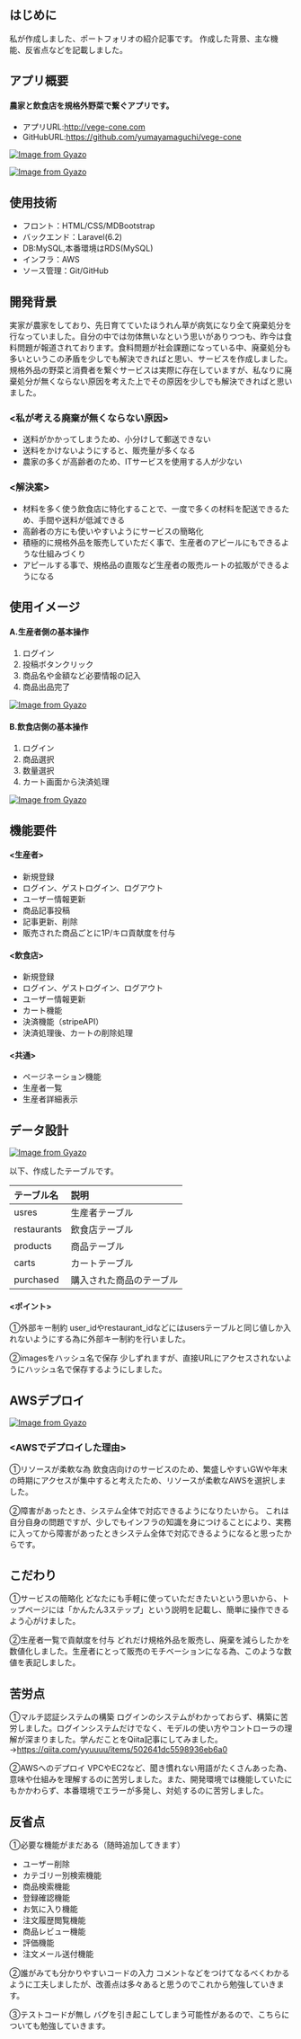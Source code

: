 ## はじめに
私が作成しました、ポートフォリオの紹介記事です。
作成した背景、主な機能、反省点などを記載しました。

## アプリ概要
#### 農家と飲食店を規格外野菜で繋ぐアプリです。

+ アプリURL:http://vege-cone.com
+ GitHubURL:https://github.com/yumayamaguchi/vege-cone

[![Image from Gyazo](https://i.gyazo.com/06cdc256940c421d6d979da807fa3c67.jpg)](https://gyazo.com/06cdc256940c421d6d979da807fa3c67)

[![Image from Gyazo](https://i.gyazo.com/8aeb0e5c76399f62b296df5791f6ccda.jpg)](https://gyazo.com/8aeb0e5c76399f62b296df5791f6ccda)


## 使用技術
+ フロント：HTML/CSS/MDBootstrap
+ バックエンド：Laravel(6.2)
+ DB:MySQL,本番環境はRDS(MySQL)
+ インフラ：AWS
+ ソース管理：Git/GitHub


## 開発背景
実家が農家をしており、先日育てていたほうれん草が病気になり全て廃棄処分を行なっていました。自分の中では勿体無いなという思いがありつつも、昨今は食料問題が報道されております。食料問題が社会課題になっている中、廃棄処分も多いというこの矛盾を少しでも解決できればと思い、サービスを作成しました。規格外品の野菜と消費者を繋ぐサービスは実際に存在していますが、私なりに廃棄処分が無くならない原因を考えた上でその原因を少しでも解決できればと思いました。

### <私が考える廃棄が無くならない原因>
+ 送料がかかってしまうため、小分けして郵送できない
+ 送料をかけないようにすると、販売量が多くなる
+ 農家の多くが高齢者のため、ITサービスを使用する人が少ない

### <解決案>
+ 材料を多く使う飲食店に特化することで、一度で多くの材料を配送できるため、手間や送料が低減できる
+ 高齢者の方にも使いやすいようにサービスの簡略化
+ 積極的に規格外品を販売していただく事で、生産者のアピールにもできるような仕組みづくり
+ アピールする事で、規格品の直販など生産者の販売ルートの拡販ができるようになる

## 使用イメージ

#### A.生産者側の基本操作

1. ログイン
1. 投稿ボタンクリック
1. 商品名や金額など必要情報の記入
1. 商品出品完了


[![Image from Gyazo](https://i.gyazo.com/a8ce5c5e65fee59331083e369a5c0e88.gif)](https://gyazo.com/a8ce5c5e65fee59331083e369a5c0e88)

#### B.飲食店側の基本操作

1. ログイン
1. 商品選択
1. 数量選択
1. カート画面から決済処理


[![Image from Gyazo](https://i.gyazo.com/89b8d305e09f89c939cf41836d7179ba.gif)](https://gyazo.com/89b8d305e09f89c939cf41836d7179ba)


## 機能要件
#### <生産者>
+ 新規登録
+ ログイン、ゲストログイン、ログアウト
+ ユーザー情報更新
+ 商品記事投稿
+ 記事更新、削除
+ 販売された商品ごとに1P/キロ貢献度を付与

#### <飲食店>
+ 新規登録
+ ログイン、ゲストログイン、ログアウト
+ ユーザー情報更新
+ カート機能
+ 決済機能（stripeAPI）
+ 決済処理後、カートの削除処理

#### <共通>
+ ページネーション機能
+ 生産者一覧
+ 生産者詳細表示

## データ設計
[![Image from Gyazo](https://i.gyazo.com/6e340815acad013f60c5e117117a9449.png)](https://gyazo.com/6e340815acad013f60c5e117117a9449)

以下、作成したテーブルです。

|テーブル名|説明|
|:--|:--|
|usres|生産者テーブル|
|restaurants|飲食店テーブル|
|products|商品テーブル|
|carts|カートテーブル|
|purchased|購入された商品のテーブル|

#### <ポイント>

①外部キー制約
user_idやrestaurant_idなどにはusersテーブルと同じ値しか入れないようにする為に外部キー制約を行いました。

②imagesをハッシュ名で保存
少しずれますが、直接URLにアクセスされないようにハッシュ名で保存するようにしました。
## AWSデプロイ

[![Image from Gyazo](https://i.gyazo.com/aa2b109ce825fbfd40948fd083f62168.png)](https://gyazo.com/aa2b109ce825fbfd40948fd083f62168)


### <AWSでデプロイした理由>

①リソースが柔軟な為
飲食店向けのサービスのため、繁盛しやすいGWや年末の時期にアクセスが集中すると考えたため、リソースが柔軟なAWSを選択しました。

②障害があったとき、システム全体で対応できるようになりたいから。
これは自分自身の問題ですが、少しでもインフラの知識を身につけることにより、実務に入ってから障害があったときシステム全体で対応できるようになると思ったからです。

## こだわり
①サービスの簡略化
どなたにも手軽に使っていただきたいという思いから、トップページには「かんたん3ステップ」という説明を記載し、簡単に操作できるよう心がけました。

②生産者一覧で貢献度を付与
どれだけ規格外品を販売し、廃棄を減らしたかを数値化しました。生産者にとって販売のモチベーションになる為、このような数値を表記しました。

## 苦労点

①マルチ認証システムの構築
ログインのシステムがわかっておらず、構築に苦労しました。ログインシステムだけでなく、モデルの使い方やコントローラの理解が深まりました。学んだことをQiita記事にしてみました。→https://qiita.com/yyuuuu/items/502641dc5598936eb6a0

②AWSへのデプロイ
VPCやEC2など、聞き慣れない用語がたくさんあった為、意味や仕組みを理解するのに苦労しました。また、開発環境では機能していたにもかかわらず、本番環境でエラーが多発し、対処するのに苦労しました。


## 反省点
①必要な機能がまだある（随時追加してきます）

+ ユーザー削除
+ カテゴリー別検索機能
+ 商品検索機能
+ 登録確認機能
+ お気に入り機能
+ 注文履歴閲覧機能
+ 商品レビュー機能
+ 評価機能
+ 注文メール送付機能

②誰がみても分かりやすいコードの入力
コメントなどをつけてなるべくわかるように工夫しましたが、改善点は多々あると思うのでこれから勉強していきます。

③テストコードが無し
バグを引き起こしてしまう可能性があるので、こちらについても勉強していきます。
